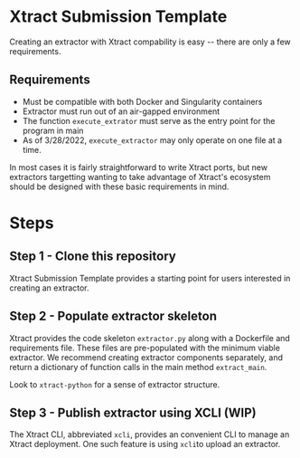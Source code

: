 # Xtract Submission Template

Creating an extractor with Xtract compability is easy -- there are only a few requirements.

## Requirements
- Must be compatible with both Docker and Singularity containers
- Extractor must run out of an air-gapped environment
- The function `execute_extrator` must serve as the entry point for the program in main
- As of 3/28/2022, `execute_extractor` may only operate on one file at a time.

In most cases it is fairly straightforward to write Xtract ports, but new extractors targetting wanting to take advantage of Xtract's ecosystem should be designed with these basic requirements in mind.

# Steps

## Step 1 - Clone this repository
Xtract Submission Template provides a starting point for users interested in creating an extractor.

## Step 2 - Populate extractor skeleton
Xtract provides the code skeleton `extractor.py` along with a Dockerfile and requirements file. These files are pre-populated with the minimum viable extractor. We recommend creating extractor components separately, and return a dictionary of function calls in the main method `extract_main`.

Look to `xtract-python` for a sense of extractor structure.

## Step 3 - Publish extractor using XCLI (WIP)
The Xtract CLI, abbreviated `xcli`, provides an convenient CLI to manage an Xtract deployment. One such feature is using `xcli`to upload an extractor.
